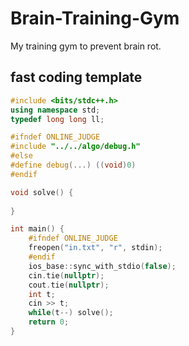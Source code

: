 # Brain-Training-Gym

My training gym to prevent brain rot.

## fast coding template

```cpp
#include <bits/stdc++.h>
using namespace std;
typedef long long ll;

#ifndef ONLINE_JUDGE 
#include "../../algo/debug.h"
#else
#define debug(...) ((void)0)
#endif

void solve() {
    
}

int main() {
    #ifndef ONLINE_JUDGE 
    freopen("in.txt", "r", stdin);
    #endif
    ios_base::sync_with_stdio(false);
    cin.tie(nullptr);
    cout.tie(nullptr);
    int t;
    cin >> t;
    while(t--) solve();
    return 0;
}
```


